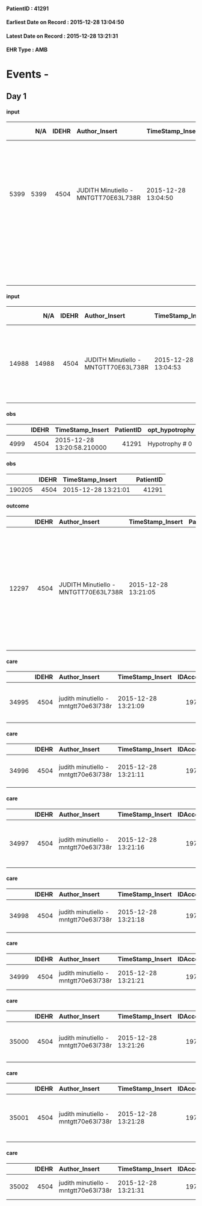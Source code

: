 
#### PatientID : 41291
#### Earliest Date on Record : 2015-12-28 13:04:50
#### Latest Date on Record : 2015-12-28 13:21:31
#### EHR Type : AMB

# Events - 

## Day 1

#### input
|      |    N/A |   IDEHR | Author_Insert                        | TimeStamp_Insert    |   IDAccess | EHRType   |   PatientID |   IDDigitalSignDocument | persone_vicine   |   Unnamed: 0_y |   IDANAMNESI_MED |   Non_Rilevabile_y | Note_Non_Rilevabile_y   | diagnosis                                                                                                                                          |
|-----:|-------:|--------:|:-------------------------------------|:--------------------|-----------:|:----------|------------:|------------------------:|:-----------------|---------------:|-----------------:|-------------------:|:------------------------|:---------------------------------------------------------------------------------------------------------------------------------------------------|
| 5399 |   5399 |    4504 | JUDITH Minutiello - MNTGTT70E63L738R | 2015-12-28 13:04:50 |      19794 | AMB       |       41291 |                  226889 | N/A              |           3138 |             3358 |                  0 | NR                      | epatoca multifocale, diagnosi nel 2009, su cirrosi multifattoriale ( HCV e metabolica); trattato inizialmente con alcolizzazione; trombosi portale |
|      |        |         |                                      |                     |            |           |             |                         |                  |                |                  |                    |                         | diabete mellito                                                                                                                                    |
|      |        |         |                                      |                     |            |           |             |                         |                  |                |                  |                    |                         | ipertensione arteriosa                                                                                                                             |
|      |        |         |                                      |                     |            |           |             |                         |                  |                |                  |                    |                         | BPCO                                                                                                                                               |

#### input
|       |    N/A |   IDEHR | Author_Insert                        | TimeStamp_Insert    |   IDAccess | EHRType   |   PatientID |   IDDigitalSignDocument | persone_vicine   |   Unnamed: 0_y.1 |   IDDIAGNOSI_ICD |   Non_Rilevabile_y.1 | Note_Non_Rilevabile_y.1   | I_ICD                                           | II_ICD                                              | III_ICD                                                                                                                                                               | IV_ICD                                      | V_ICD                                         | I_Anno   | II_Anno   |
|------:|-------:|--------:|:-------------------------------------|:--------------------|-----------:|:----------|------------:|------------------------:|:-----------------|-----------------:|-----------------:|---------------------:|:--------------------------|:------------------------------------------------|:----------------------------------------------------|:----------------------------------------------------------------------------------------------------------------------------------------------------------------------|:--------------------------------------------|:----------------------------------------------|:---------|:----------|
| 14988 |  14988 |    4504 | JUDITH Minutiello - MNTGTT70E63L738R | 2015-12-28 13:04:53 |      19794 | AMB       |       41291 |                  226890 | N/A              |              549 |              549 |                    0 | NR                        | 1550 - Tumori maligni primitivi del fegato#2048 | 5715 - Cirrosi epatica senza menzione di alcol#2357 | 25000 - Diabete mellito - tipo II (non insulinodipendente) (diabete dell'adulto) o non specificato - non definito se controllato - senza menzione di complicanze#2314 | 4011 - Ipertensione essenziale benigna#2333 | 4919 - Bronchite cronica non specificata#2586 | 2009#49  | 2009#49   |

#### obs
|      |   IDEHR | TimeStamp_Insert           |   PatientID | opt_hypotrophy   | asthenia   | dyspnoea   | body_temp    | agitation_behavior_freq   | cognitive_state       |
|-----:|--------:|:---------------------------|------------:|:-----------------|:-----------|:-----------|:-------------|:--------------------------|:----------------------|
| 4999 |    4504 | 2015-12-28 13:20:58.210000 |       41291 | Hypotrophy # 0   | Severe # 3 | No # 0     | Apyrexia # 0 | quiet # 0                 | confused at times 0 # |

#### obs
|        |   IDEHR | TimeStamp_Insert    |   PatientID |
|-------:|--------:|:--------------------|------------:|
| 190205 |    4504 | 2015-12-28 13:21:01 |       41291 |

#### outcome
|       |   IDEHR | Author_Insert                        | TimeStamp_Insert    |   PatientID |   IDDigitalSignDocument |   IDPAI_VIDAS | opt_problem                                                |   opt_problem_num | opt_obiettivo                                                |   opt_obiettivo_num | opt_stato_problema   |   opt_stato_problema_num | opt_interventi                                                                                                                                                                                 |   opt_interventi_num |
|------:|--------:|:-------------------------------------|:--------------------|------------:|------------------------:|--------------:|:-----------------------------------------------------------|------------------:|:-------------------------------------------------------------|--------------------:|:---------------------|-------------------------:|:-----------------------------------------------------------------------------------------------------------------------------------------------------------------------------------------------|---------------------:|
| 12297 |    4504 | JUDITH Minutiello - MNTGTT70E63L738R | 2015-12-28 13:21:05 |       41291 |                  226916 |         14330 | Impaired mobility † / limitation of physical movement # 27 |                 1 | The patient manterr√ † ¬ † ¬ † † mobilit√ the remaining # 49 |                   2 | Open Problem # 1     |                        1 | Educational - Teach the patient alternative movements # 370; PAI Implementation - Evaluate given mobility † # 368; PAI Implementation - Help the patient favoring its remaining capacity # 369 |                    1 |

#### care
|       |   IDEHR | Author_Insert                        | TimeStamp_Insert    |   IDAccess | EHRType   |   PatientID |   IDTERAPIE_OUTPAT_VIDAS |   ds_dose | opt_via_di_somm   | ds_ora   | dt_data_inizio      |   opt_pregressa |   opt_somm_terapia |   opt_estemporanea |   opt_termina |   opt_somm_in_pompa | opt_farmaco                               |
|------:|--------:|:-------------------------------------|:--------------------|-----------:|:----------|------------:|-------------------------:|----------:|:------------------|:---------|:--------------------|----------------:|-------------------:|-------------------:|--------------:|--------------------:|:------------------------------------------|
| 34995 |    4504 | judith minutiello - mntgtt70e63l738r | 2015-12-28 13:21:09 |      19794 | amb       |       41291 |                    12544 |         1 | oral # 0 = 0      | 08 # 8   | 2015-12-28 00:00:00 |               0 |                  0 |                  0 |             0 |                   0 | diltiazem (angizem 200 mg tablets) # 1299 |

#### care
|       |   IDEHR | Author_Insert                        | TimeStamp_Insert    |   IDAccess | EHRType   |   PatientID |   IDTERAPIE_OUTPAT_VIDAS |   ds_dose | opt_via_di_somm   | ds_ora   | dt_data_inizio      |   opt_pregressa |   opt_somm_terapia |   opt_estemporanea |   opt_termina |   opt_somm_in_pompa | opt_farmaco                                  |
|------:|--------:|:-------------------------------------|:--------------------|-----------:|:----------|------------:|-------------------------:|----------:|:------------------|:---------|:--------------------|----------------:|-------------------:|-------------------:|--------------:|--------------------:|:---------------------------------------------|
| 34996 |    4504 | judith minutiello - mntgtt70e63l738r | 2015-12-28 13:21:11 |      19794 | amb       |       41291 |                    12545 |         1 | oral # 0 = 0      | 12 # 12  | 2015-12-28 00:00:00 |               0 |                  0 |                  0 |             0 |                   0 | ursodeoxycholic acid (udca 450mg cps) # 1027 |

#### care
|       |   IDEHR | Author_Insert                        | TimeStamp_Insert    |   IDAccess | EHRType   |   PatientID |   IDTERAPIE_OUTPAT_VIDAS |   ds_dose | opt_via_di_somm   | ds_ora   | dt_data_inizio      |   opt_pregressa |   opt_somm_terapia |   opt_estemporanea |   opt_termina |   opt_somm_in_pompa | opt_farmaco                                               |
|------:|--------:|:-------------------------------------|:--------------------|-----------:|:----------|------------:|-------------------------:|----------:|:------------------|:---------|:--------------------|----------------:|-------------------:|-------------------:|--------------:|--------------------:|:----------------------------------------------------------|
| 34997 |    4504 | judith minutiello - mntgtt70e63l738r | 2015-12-28 13:21:16 |      19794 | amb       |       41291 |                    12546 |         1 | oral # 0 = 0      | 08 # 8   | 2015-12-28 00:00:00 |               0 |                  0 |                  0 |             0 |                   0 | potassium canreonato (kanrenol 200 mg tablets rev) # 1231 |

#### care
|       |   IDEHR | Author_Insert                        | TimeStamp_Insert    |   IDAccess | EHRType   |   PatientID |   IDTERAPIE_OUTPAT_VIDAS |   ds_dose | opt_via_di_somm   | ds_ora          | dt_data_inizio      |   opt_pregressa |   opt_somm_terapia |   opt_estemporanea |   opt_termina |   opt_somm_in_pompa | opt_farmaco                                |
|------:|--------:|:-------------------------------------|:--------------------|-----------:|:----------|------------:|-------------------------:|----------:|:------------------|:----------------|:--------------------|----------------:|-------------------:|-------------------:|--------------:|--------------------:|:-------------------------------------------|
| 34998 |    4504 | judith minutiello - mntgtt70e63l738r | 2015-12-28 13:21:18 |      19794 | amb       |       41291 |                    12547 |         1 | oral # 0 = 0      | 08 # 8; 20 # 20 | 2015-12-28 00:00:00 |               0 |                  0 |                  0 |             0 |                   0 | pantoprazole (pantorc 20 mg tablets) # 965 |

#### care
|       |   IDEHR | Author_Insert                        | TimeStamp_Insert    |   IDAccess | EHRType   |   PatientID |   IDTERAPIE_OUTPAT_VIDAS | ds_altro_farmaco   |   ds_dose | opt_via_di_somm   | ds_ora   | dt_data_inizio      |   opt_pregressa |   opt_somm_terapia |   opt_estemporanea |   opt_termina |   opt_somm_in_pompa | opt_farmaco              |
|------:|--------:|:-------------------------------------|:--------------------|-----------:|:----------|------------:|-------------------------:|:-------------------|----------:|:------------------|:---------|:--------------------|----------------:|-------------------:|-------------------:|--------------:|--------------------:|:-------------------------|
| 34999 |    4504 | judith minutiello - mntgtt70e63l738r | 2015-12-28 13:21:21 |      19794 | amb       |       41291 |                    12548 | sideral            |         1 | oral # 0 = 0      | 13 # 13  | 2015-12-28 00:00:00 |               0 |                  0 |                  0 |             0 |                   0 | other (see notes) # 2004 |

#### care
|       |   IDEHR | Author_Insert                        | TimeStamp_Insert    |   IDAccess | EHRType   |   PatientID |   IDTERAPIE_OUTPAT_VIDAS |   ds_dose | opt_via_di_somm   | ds_ora                   | dt_data_inizio      |   opt_pregressa |   opt_somm_terapia |   opt_estemporanea |   opt_termina |   opt_somm_in_pompa | opt_farmaco                              |
|------:|--------:|:-------------------------------------|:--------------------|-----------:|:----------|------------:|-------------------------:|----------:|:------------------|:-------------------------|:--------------------|----------------:|-------------------:|-------------------:|--------------:|--------------------:|:-----------------------------------------|
| 35000 |    4504 | judith minutiello - mntgtt70e63l738r | 2015-12-28 13:21:26 |      19794 | amb       |       41291 |                    12549 |         2 | oral # 0 = 0      | 08 # 8; 13 # 13; 20 # 20 | 2015-12-28 00:00:00 |               0 |                  0 |                  0 |             0 |                   0 | rifaximin (200 mg normix cpr rev) # 1039 |

#### care
|       |   IDEHR | Author_Insert                        | TimeStamp_Insert    |   IDAccess | EHRType   |   PatientID |   IDTERAPIE_OUTPAT_VIDAS | ds_dose       | opt_via_di_somm   | ds_ora                        | dt_data_inizio      |   opt_pregressa |   opt_somm_terapia |   opt_estemporanea |   opt_termina |   opt_somm_in_pompa | opt_farmaco                                  | Note_al_bisogno   |
|------:|--------:|:-------------------------------------|:--------------------|-----------:|:----------|------------:|-------------------------:|:--------------|:------------------|:------------------------------|:--------------------|----------------:|-------------------:|-------------------:|--------------:|--------------------:|:---------------------------------------------|:------------------|
| 35001 |    4504 | judith minutiello - mntgtt70e63l738r | 2015-12-28 13:21:28 |      19794 | amb       |       41291 |                    12550 | 2 tablespoons | oral # 0 = 0      | 08 # 8; 20 # 20; # 24 in need | 2015-12-28 00:00:00 |               0 |                  0 |                  0 |             0 |                   0 | lactitol (portolac eps powder; 200 g) # 1030 | if drowsiness     |

#### care
|       |   IDEHR | Author_Insert                        | TimeStamp_Insert    |   IDAccess | EHRType   |   PatientID |   IDTERAPIE_OUTPAT_VIDAS | ds_altro_farmaco   | ds_dose   | opt_via_di_somm        | ds_ora   | dt_data_inizio      |   opt_pregressa |   opt_somm_terapia |   opt_estemporanea |   opt_termina |   opt_somm_in_pompa | opt_farmaco              |
|------:|--------:|:-------------------------------------|:--------------------|-----------:|:----------|------------:|-------------------------:|:-------------------|:----------|:-----------------------|:---------|:--------------------|----------------:|-------------------:|-------------------:|--------------:|--------------------:|:-------------------------|
| 35002 |    4504 | judith minutiello - mntgtt70e63l738r | 2015-12-28 13:21:31 |      19794 | amb       |       41291 |                    12551 | levemir insulin    | 7 u       | subcutaneously # 3 = 3 | 22 # 22  | 2015-12-28 00:00:00 |               0 |                  0 |                  0 |             0 |                   0 | other (see notes) # 2004 |


